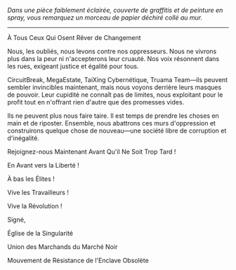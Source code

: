 _Dans une pièce faiblement éclairée, couverte de graffitis et de peinture en spray, vous remarquez un morceau de papier déchiré collé au mur._

---

À Tous Ceux Qui Osent Rêver de Changement

Nous, les oubliés, nous levons contre nos oppresseurs. Nous ne vivrons plus dans la peur ni n'accepterons leur cruauté. Nos voix résonnent dans les rues, exigeant justice et égalité pour tous.

CircuitBreak, MegaEstate, TaiXing Cybernétique, Truama Team—ils peuvent sembler invincibles maintenant, mais nous voyons derrière leurs masques de pouvoir. Leur cupidité ne connaît pas de limites, nous exploitant pour le profit tout en n'offrant rien d'autre que des promesses vides.

Ils ne peuvent plus nous faire taire. Il est temps de prendre les choses en main et de riposter. Ensemble, nous abattrons ces murs d'oppression et construirons quelque chose de nouveau—une société libre de corruption et d'inégalité.

Rejoignez-nous Maintenant Avant Qu'il Ne Soit Trop Tard !

En Avant vers la Liberté !

À bas les Élites !

Vive les Travailleurs !

Vive la Révolution !

Signé,

Église de la Singularité

Union des Marchands du Marché Noir

Mouvement de Résistance de l'Enclave Obsolète
